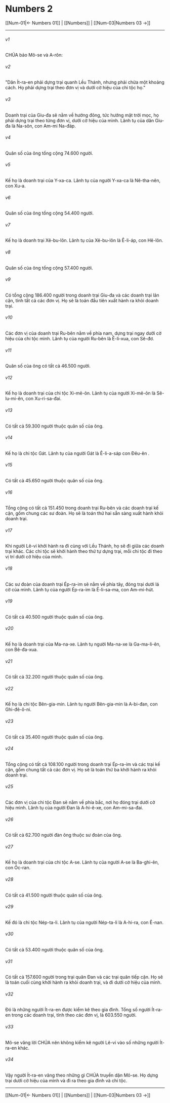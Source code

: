 # Numbers 2

[[Num-01|← Numbers 01]] | [[Numbers]] | [[Num-03|Numbers 03 →]]
***



###### v1 
CHÚA bảo Mô-se và A-rôn: 

###### v2 
"Dân Ít-ra-en phải dựng trại quanh Lều Thánh, nhưng phải chừa một khoảng cách. Họ phải dựng trại theo đơn vị và dưới cờ hiệu của chi tộc họ." 

###### v3 
Doanh trại của Giu-đa sẽ nằm về hướng đông, tức hướng mặt trời mọc, họ phải dựng trại theo từng đơn vị, dưới cờ hiệu của mình. Lãnh tụ của dân Giu-đa là Na-sôn, con Am-mi Na-đáp. 

###### v4 
Quân số của ông tổng cộng 74.600 người. 

###### v5 
Kế họ là doanh trại của Y-xa-ca. Lãnh tụ của người Y-xa-ca là Nê-tha-nên, con Xu-a. 

###### v6 
Quân số của ông tổng cộng 54.400 người. 

###### v7 
Kế họ là doanh trại Xê-bu-lôn. Lãnh tụ của Xê-bu-lôn là Ê-li-áp, con Hê-lôn. 

###### v8 
Quân số của ông tổng cộng 57.400 người. 

###### v9 
Có tổng cộng 186.400 người trong doanh trại Giu-đa và các doanh trại lân cận, tính tất cả các đơn vị. Họ sẽ là toán đầu tiên xuất hành ra khỏi doanh trại. 

###### v10 
Các đơn vị của doanh trại Ru-bên nằm về phía nam, dựng trại ngay dưới cờ hiệu của chi tộc mình. Lãnh tụ của người Ru-bên là Ê-li-xua, con Sê-đơ. 

###### v11 
Quân số của ông có tất cả 46.500 người. 

###### v12 
Kế họ là doanh trại của chi tộc Xi-mê-ôn. Lãnh tụ của người Xi-mê-ôn là Sê-lu-mi-ên, con Xu-ri-sa-đai. 

###### v13 
Có tất cả 59.300 người thuộc quân số của ông. 

###### v14 
Kế họ là chi tộc Gát. Lãnh tụ của người Gát là Ê-li-a-sáp con Đêu-ên . 

###### v15 
Có tất cả 45.650 người thuộc quân số của ông. 

###### v16 
Tổng cộng có tất cả 151.450 trong doanh trại Ru-bên và các doanh trại kế cận, gồm chung các sư đoàn. Họ sẽ là toán thứ hai sẵn sàng xuất hành khỏi doanh trại. 

###### v17 
Khi người Lê-vi khởi hành ra đi cùng với Lều Thánh, họ sẽ đi giữa các doanh trại khác. Các chi tộc sẽ khởi hành theo thứ tự dựng trại, mỗi chi tộc đi theo vị trí dưới cờ hiệu của mình. 

###### v18 
Các sư đoàn của doanh trại Ép-ra-im sẽ nằm về phía tây, đóng trại dưới lá cờ của mình. Lãnh tụ của người Ép-ra-im là Ê-li-sa-ma, con Am-mi-hút. 

###### v19 
Có tất cả 40.500 người thuộc quân số của ông. 

###### v20 
Kế họ là doanh trại của Ma-na-xe. Lãnh tụ người Ma-na-xe là Ga-ma-li-ên, con Bê-đa-xua. 

###### v21 
Có tất cả 32.200 người thuộc quân số của ông. 

###### v22 
Kế họ là chi tộc Bên-gia-min. Lãnh tụ người Bên-gia-min là A-bi-đan, con Ghi-đê-ô-ni. 

###### v23 
Có tất cả 35.400 người thuộc quân số của ông. 

###### v24 
Tổng cộng có tất cả 108.100 người trong doanh trại Ép-ra-im và các trại kế cận, gồm chung tất cả các đơn vị. Họ sẽ là toán thứ ba khởi hành ra khỏi doanh trại. 

###### v25 
Các đơn vị của chi tộc Đan sẽ nằm về phía bắc, nơi họ đóng trại dưới cờ hiệu mình. Lãnh tụ của người Đan là A-hi-ê-xe, con Am-mi-sa-đai. 

###### v26 
Có tất cả 62.700 người đàn ông thuộc sư đoàn của ông. 

###### v27 
Kế họ là doanh trại của chi tộc A-se. Lãnh tụ của người A-se là Ba-ghi-ên, con Óc-ran. 

###### v28 
Có tất cả 41.500 người thuộc quân số của ông. 

###### v29 
Kế đó là chi tộc Nép-ta-li. Lãnh tụ của người Nép-ta-li là A-hi-ra, con Ê-nan. 

###### v30 
Có tất cả 53.400 người thuộc quân số của ông. 

###### v31 
Có tất cả 157.600 người trong trại quân Đan và các trại quân tiếp cận. Họ sẽ là toán cuối cùng khởi hành ra khỏi doanh trại, và đi dưới cờ hiệu của mình. 

###### v32 
Đó là những người Ít-ra-en được kiểm kê theo gia đình. Tổng số người Ít-ra-en trong các doanh trại, tính theo các đơn vị, là 603.550 người. 

###### v33 
Mô-se vâng lời CHÚA nên không kiểm kê người Lê-vi vào số những người Ít-ra-en khác. 

###### v34 
Vậy người Ít-ra-en vâng theo những gì CHÚA truyền dặn Mô-se. Họ dựng trại dưới cờ hiệu của mình và đi ra theo gia đình và chi tộc.

***
[[Num-01|← Numbers 01]] | [[Numbers]] | [[Num-03|Numbers 03 →]]
